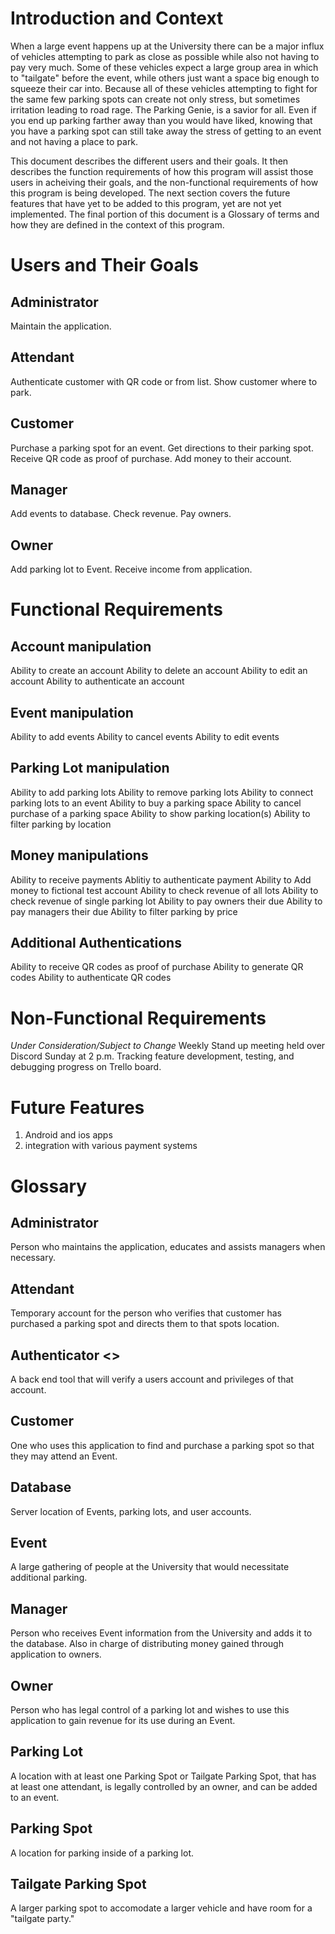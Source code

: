 # Introduction and Context
When a large event happens up at the University there can be a major influx of vehicles attempting to park as close as possible while also not having to pay very much. Some of these vehicles expect a large group area in which to "tailgate" before the event, while others just want a space big enough to squeeze their car into. Because all of these vehicles attempting to fight for the same few parking spots can create not only stress, but sometimes irritation leading to road rage. The Parking Genie, is a savior for all. Even if you end up parking farther away than you would have liked, knowing that you have a parking spot can still take away the stress of getting to an event and not having a place to park.

This document describes the different users and their goals. It then describes the function requirements of how this program will assist those users in acheiving their goals, and the non-functional requirements of how this program is being developed. The next section covers the future features that have yet to be added to this program, yet are not yet implemented. The final portion of this document is a Glossary of terms and how they are defined in the context of this program.

# Users and Their Goals
## Administrator
Maintain the application.

## Attendant
Authenticate customer with QR code or from list.
Show customer where to park.

## Customer
Purchase a parking spot for an event. 
Get directions to their parking spot.
Receive QR code as proof of purchase.
Add money to their account.

## Manager
Add events to database.
Check revenue.
Pay owners.

## Owner
Add parking lot to Event.
Receive income from application.

# Functional Requirements
## Account manipulation
Ability to create an account
Ability to delete an account
Ability to edit an account
Ability to authenticate an account
## Event manipulation
Ability to add events
Ability to cancel events
Ability to edit events
## Parking Lot manipulation
Ability to add parking lots
Ability to remove parking lots
Ability to connect parking lots to an event
Ability to buy a parking space
Ability to cancel purchase of a parking space
Ability to show parking location(s)
Ability to filter parking by location
## Money manipulations
Ability to receive payments
Ablitiy to authenticate payment
Ability to Add money to fictional test account
Ability to check revenue of all lots
Ability to check revenue of single parking lot
Ability to pay owners their due
Ability to pay managers their due
Ability to filter parking by price
## Additional Authentications
Ability to receive QR codes as proof of purchase
Ability to generate QR codes 
Ability to authenticate QR codes

# Non-Functional Requirements
*Under Consideration/Subject to Change*
Weekly Stand up meeting held over Discord Sunday at 2 p.m. 
Tracking feature development, testing, and debugging progress on Trello board.

# Future Features
1. Android and ios apps
2. integration with various payment systems


# Glossary
## Administrator
Person who maintains the application, educates and assists managers when necessary.

## Attendant
Temporary account for the person who verifies that customer has purchased a parking spot and directs them to that spots location.

## Authenticator <<Service>>
A back end tool that will verify a users account and privileges of that account.

## Customer
One who uses this application to find and purchase a parking spot so that they may attend an Event.

## Database
Server location of Events, parking lots, and user accounts.

## Event
A large gathering of people at the University that would necessitate additional parking.

## Manager
Person who receives Event information from the University and adds it to the database. Also in charge of distributing money gained through application to owners.

## Owner
Person who has legal control of a parking lot and wishes to use this application to gain revenue for its use during an Event.

## Parking Lot
A location with at least one Parking Spot or Tailgate Parking Spot, that has at least one attendant, is legally controlled by an owner, and can be added to an event.

## Parking Spot
A location for parking inside of a parking lot. 

## Tailgate Parking Spot
A larger parking spot to accomodate a larger vehicle and have room for a "tailgate party."
